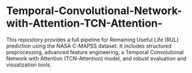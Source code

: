 # Temporal-Convolutional-Network-with-Attention-TCN-Attention-
This repository provides a full pipeline for Remaining Useful Life (RUL) prediction using the NASA C-MAPSS dataset. It includes structured preprocessing, advanced feature engineering, a Temporal Convolutional Network with Attention (TCN-Attention) model, and robust evaluation and visualization tools.
